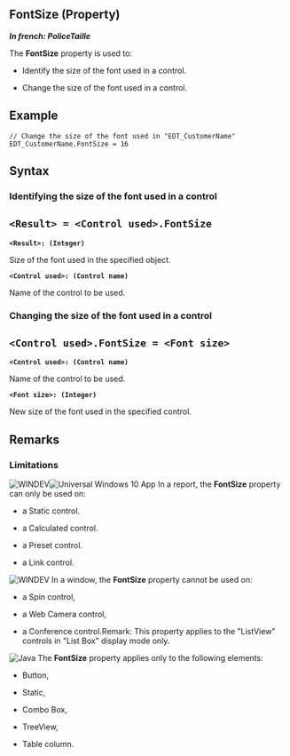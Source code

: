 


## FontSize (Property)

***In french: PoliceTaille***
	



<a name="XUse"></a>
<a name="Use"></a>
<a name="description"></a>
The **FontSize** property is used to:

- Identify the size of the font used in a control.

- Change the size of the font used in a control.







<a name="Example1"></a>
<a name="sample_code"></a>

## Example


```wl
// Change the size of the font used in "EDT_CustomerName"
EDT_CustomerName.FontSize = 16
```

<a name="XSYNTAX"></a>
<a name="SYNTAX1"></a>

## Syntax

### Identifying the size of the font used in a control

`<Result> = <Control used>.FontSize`
---

**`<Result>: (Integer)`**

Size of the font used in the specified object.


**`<Control used>: (Control name)`**

Name of the control to be used.  


<a name="SYNTAX2"></a>

### Changing the size of the font used in a control

`<Control used>.FontSize = <Font size>`
---

**`<Control used>: (Control name)`**

Name of the control to be used.

**`<Font size>: (Integer)`**

New size of the font used in the specified control.  




<a name="NOTE0"></a>
<a name="NOTE0_1"></a>

## Remarks


### Limitations
<a name="limitations_ELTPARAGRAPHE000091"></a>

![WINDEV](https://doc.pcsoft.fr/ext/images/us/WD.png)![Universal Windows 10 App](https://doc.pcsoft.fr/ext/images/us/UNIVERSALAPP.png) In a report, the **FontSize** property can only be used on:

- a Static control.

- a Calculated control.

- a Preset control.

- a Link control.


![WINDEV](https://doc.pcsoft.fr/ext/images/us/WD.png) In a window, the **FontSize** property cannot be used on:

- a Spin control, 

- a Web Camera control, 

- a Conference control.Remark: This property applies to the "ListView" controls in "List Box" display mode only.


![Java](https://doc.pcsoft.fr/ext/images/us/JAVA.png) The **FontSize** property applies only to the following elements:

- Button, 

- Static,

- Combo Box,

- TreeView, 

- Table column.





